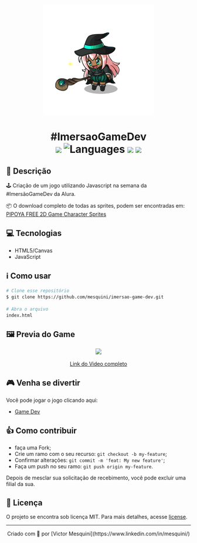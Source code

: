 <p align="center"><img src=".github/witch.gif" width="300"></p>

<h1 align="center">#ImersaoGameDev<br>
  <img src="https://img.shields.io/github/repo-size/mesquini/imersao-game-dev" /> 
  <img alt="Languages" src="https://img.shields.io/github/languages/count/mesquini/imersao-game-dev" />
  <img src="https://img.shields.io/github/last-commit/mesquini/imersao-game-dev" /> 
  <img src="https://img.shields.io/github/license/mesquini/imersao-game-dev" />
</h1>

## 🔖 Descrição

🕹️ Criação de um jogo utilizando Javascript na semana da #ImersãoGameDev da Alura.

📦 O download completo de todas as sprites, podem ser encontradas em: [
PIPOYA FREE 2D Game Character Sprites](https://pipoya.itch.io/pipoya-free-2d-game-character-sprites)

## 💻 Tecnologias

- HTML5/Canvas
- JavaScript

## ℹ️ Como usar

```bash
# Clone esse repositório
$ git clone https://github.com/mesquini/imersao-game-dev.git

# Abra o arquivo
index.html
```

## 🖼 Previa do Game

<p align="center"><img src=".github/preview.gif" width="500"></p>

<p align="center">
<a href="https://dms.licdn.com/playlist/C4D05AQEugvLCkxl9UA/mp4-720p-30fp-crf28/0?e=1594393200&v=beta&t=A-1BkbJtCEJIP8qHvR6JNEUzjUvCnNVY0cLDoMLhVpI" target="_blank">Link do Video completo</a>
</p>

## :video_game: Venha se divertir

Você pode jogar o jogo clicando aqui:

- [Game Dev][game]

## :thumbsup: Como contribuir

- faça uma Fork;
- Crie um ramo com o seu recurso: `git checkout -b my-feature`;
- Confirmar alterações: `git commit -m 'feat: My new feature'`;
- Faça um push no seu ramo: `git push origin my-feature`.

Depois de mesclar sua solicitação de recebimento, você pode excluir uma filial da sua.

## 📝 Licença

O projeto se encontra sob licença MIT. Para mais detalhes, acesse [license](LICENSE).

---

<p align="center">
  Criado com 💙 por [Victor Mesquini](https://www.linkedin.com/in/mesquini/)
</p>

[game]: https://mesquini.github.io/imersao-game-dev/
